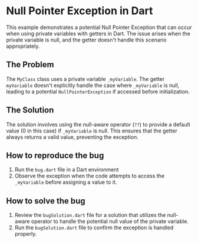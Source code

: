 # Null Pointer Exception in Dart
This example demonstrates a potential Null Pointer Exception that can occur when using private variables with getters in Dart. The issue arises when the private variable is null, and the getter doesn't handle this scenario appropriately.

## The Problem
The `MyClass` class uses a private variable `_myVariable`. The getter `myVariable` doesn't explicitly handle the case where `_myVariable` is null, leading to a potential `NullPointerException` if accessed before initialization.

## The Solution
The solution involves using the null-aware operator (`??`) to provide a default value (0 in this case) if `_myVariable` is null. This ensures that the getter always returns a valid value, preventing the exception.

## How to reproduce the bug
1.  Run the `bug.dart` file in a Dart environment
2. Observe the exception when the code attempts to access the `_myVariable` before assigning a value to it.

## How to solve the bug
1.  Review the `bugSolution.dart` file for a solution that utilizes the null-aware operator to handle the potential null value of the private variable.
2. Run the `bugSolution.dart` file to confirm the exception is handled properly.
